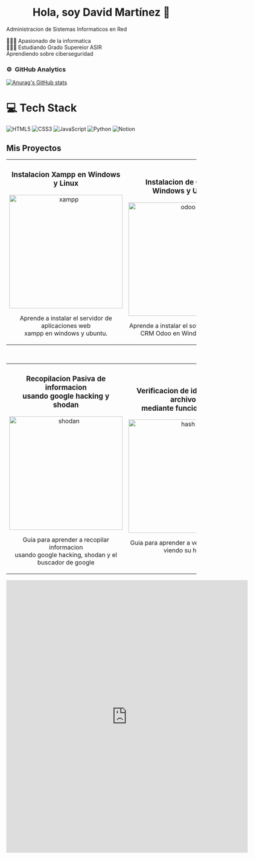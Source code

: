 <div align="center">
<h1 align="center">Hola, soy David Martínez</a> 👋</h1>
</div>
Administracion de Sistemas Informaticos en Red

👩🏻‍💻 Apasionado de la informatica<br/>
👩🏻‍🎓 Estudiando Grado Supereior ASIR<br/>
Aprendiendo sobre ciberseguridad<br/>

### ⚙️ &nbsp;GitHub Analytics
[![Anurag's GitHub stats](https://github-readme-stats.vercel.app/api?username=Davidmartinez22)](https://github.com/anuraghazra/github-readme-stats)<br/>

# 💻 Tech Stack
<!-- Badges from https://github.com/Ileriayo/markdown-badges -->
![HTML5](https://img.shields.io/badge/html5-%23E34F26.svg?style=for-the-badge&logo=html5&logoColor=white)
![CSS3](https://img.shields.io/badge/css3-%231572B6.svg?style=for-the-badge&logo=css3&logoColor=white)
![JavaScript](https://img.shields.io/badge/javascript-%23323330.svg?style=for-the-badge&logo=javascript&logoColor=%23F7DF1E)
![Python](https://img.shields.io/badge/python-3670A0?style=for-the-badge&logo=python&logoColor=ffdd54)
![Notion](https://img.shields.io/badge/Notion-%23000000.svg?style=for-the-badge&logo=notion&logoColor=white)


## Mis Proyectos
<table align="center">
<tr align="center">
<td width="50%">
<h3 align="center">Instalacion Xampp en Windows y Linux</h3>
<div align="center">
<a href="https://github.com/Davidmartinez22/IAW/blob/main/UT1/T3/David_Martinez_Martinez_IAW_UT0_T3.pdf" target="_blank"><img src="https://encrypted-tbn0.gstatic.com/images?q=tbn:ANd9GcSycxcFfXt7-FC6KEeLi8Y1sVD-kCE4YPY-zA&s" width="300" alt="xampp"></a>
<p>Aprende a instalar el servidor de aplicaciones web <br> xampp en windows y ubuntu.</p>
</div>

<td width="50%">  <br>
<h3 align="center">Instalacion de Odoo en Windows y Ubuntu</h3>
<div align="center">                                       
<a href="https://github.com/Davidmartinez22/IAW/blob/main/UT2/T0/David_Martinez_Martinez_IAW_UT1_T0.pdf" target="_blank"><img src="https://encrypted-tbn0.gstatic.com/images?q=tbn:ANd9GcQn9Vd90I7dIDq0jfIoj6QE1mxMcF_sLfeGeQ&s" width="300" alt="odoo"></a>
<p>Aprende a instalar el software de ERP y <br> CRM Odoo en Windows y Linux</p>
</div>                                                             
</table>                                                                                 
</div>
<br>

<table align="center">
<tr align="center">
<td width="50%">
<h3 align="center">Recopilacion Pasiva de informacion<br> usando google hacking y shodan</h3>
<div align="center">
<a href="https://github.com/Davidmartinez22/SAD/blob/main/UT2/T0/David_Martinez_Martinez_SAD_UT2_T0.pdf" target="_blank"><img src="https://netcloudengineering.com/wp-content/uploads/2019/04/shodan-seguridad-internet.jpg" width="300" alt="shodan"></a>
<p>Guia para aprender a recopilar informacion <br> usando google hacking, shodan y el buscador de google</p>
</div>
                                                                                      
</td>       

<td width="50%">
<h3 align="center">Verificacion de identidad de archivos<br> mediante funciones hash</h3>
<div align="center">
<a href="https://github.com/Davidmartinez22/SAD/blob/main/UT3/T0/David_Martinez_Martinez_SAD_UT3_T0.pdf" target="_blank"><img src="https://media.kasperskydaily.com/wp-content/uploads/sites/87/2014/04/05212201/hash.jpg" width="300" alt="hash"></a>
<p>Guia para aprender a verificar ficheros<br>viendo su hash</p>
</div>
                                                                                      
</td>  
</table>                                                                                 
</div>

<iframe src="https://docs.google.com/forms/d/e/1FAIpQLScePJCEBV3O1SQEGvOw8MOvwsbIBPmO-k5kZKYuHStHEPYF_Q/viewform?embedded=true" width="640" height="721" frameborder="0" marginheight="0" marginwidth="0">Cargando…</iframe>